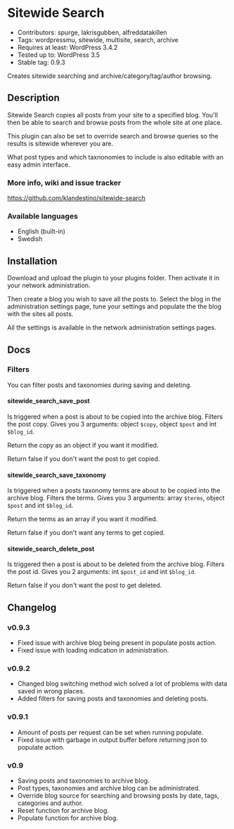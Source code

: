 Sitewide Search
===============

* Contributors: spurge, lakrisgubben, alfreddatakillen
* Tags: wordpressmu, sitewide, multisite, search, archive
* Requires at least: WordPress 3.4.2
* Tested up to: WordPress 3.5
* Stable tag: 0.9.3

Creates sitewide searching and archive/category/tag/author browsing.

Description
-----------

Sitewide Search copies all posts from your site to a specified blog. You'll then be able to search and browse posts from the whole site at one place.

This plugin can also be set to override search and browse queries so the results is sitewide wherever you are.

What post types and which taxnonomies to include is also editable with an easy admin interface.

### More info, wiki and issue tracker

https://github.com/klandestino/sitewide-search

### Available languages

* English (built-in)
* Swedish

Installation
------------

Download and upload the plugin to your plugins folder. Then activate it in your network administration.

Then create a blog you wish to save all the posts to. Select the blog in the administration settings page, tune your settings and populate the the blog with the sites all posts.

All the settings is available in the network administration settings pages.

Docs
----

### Filters

You can filter posts and taxonomies during saving and deleting.

#### sitewide_search_save_post

Is triggered when a post is about to be copied into the archive blog.
Filters the post copy. Gives you 3 arguments: object `$copy`, object
`$post` and int `$blog_id`.

Return the copy as an object if you want it modified.

Return false if you don't want the post to get copied.

#### sitewide_search_save_taxonomy

Is triggered when a posts taxonomy terms are about to be copied into the
archive blog. Filters the terms. Gives you 3 arguments: array `$terms`,
object `$post` and int `$blog_id`.

Return the terms as an array if you want it modified.

Return false if you don't want any terms to get copied.

#### sitewide_search_delete_post

Is triggered then a post is about to be deleted from the archive blog.
Filters the post id. Gives you 2 arguments: int `$post_id` and int
`$blog_id`.

Return false if you don't want the post to get deleted.

Changelog
---------

### v0.9.3

* Fixed issue with archive blog being present in populate posts action.
* Fixed issue with loading indication in administration.

### v0.9.2

* Changed blog switching method wich solved a lot of problems with data saved in wrong places.
* Added filters for saving posts and taxonomies and deleting posts.

### v0.9.1

* Amount of posts per request can be set when running populate.
* Fixed issue with garbage in output buffer before returning json to populate action.

### v0.9

* Saving posts and taxonomies to archive blog.
* Post types, taxonomies and archive blog can be administrated.
* Override blog source for searching and browsing posts by date, tags, categories and author.
* Reset function for archive blog.
* Populate function for archive blog.
